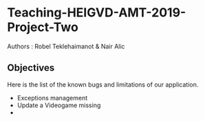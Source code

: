 # Teaching-HEIGVD-AMT-2019-Project-Two

Authors : Robel Teklehaimanot & Nair Alic

## Objectives

Here is the list of the known bugs and limitations of our application.

- Exceptions management
- Update a Videogame missing
- 